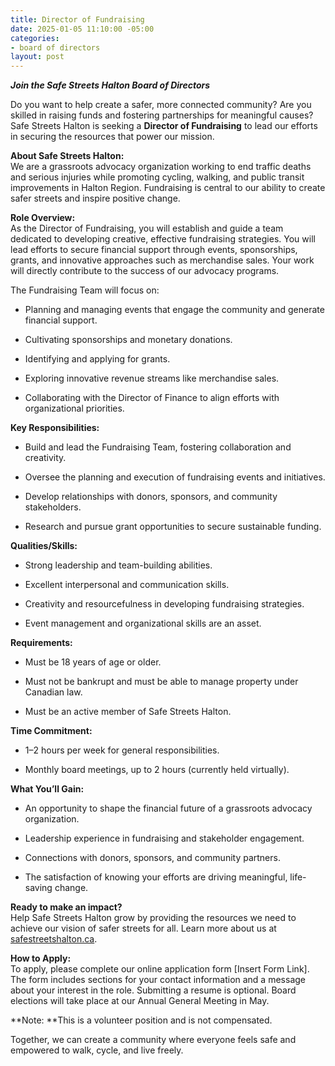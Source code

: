```yaml
---
title: Director of Fundraising
date: 2025-01-05 11:10:00 -05:00
categories:
- board of directors
layout: post
---
```


***Join the Safe Streets Halton Board of Directors***

Do you want to help create a safer, more connected community? Are you skilled in raising funds and fostering partnerships for meaningful causes? Safe Streets Halton is seeking a **Director of Fundraising** to lead our efforts in securing the resources that power our mission.

**About Safe Streets Halton:**\
We are a grassroots advocacy organization working to end traffic deaths and serious injuries while promoting cycling, walking, and public transit improvements in Halton Region. Fundraising is central to our ability to create safer streets and inspire positive change.

**Role Overview:**\
As the Director of Fundraising, you will establish and guide a team dedicated to developing creative, effective fundraising strategies. You will lead efforts to secure financial support through events, sponsorships, grants, and innovative approaches such as merchandise sales. Your work will directly contribute to the success of our advocacy programs.

The Fundraising Team will focus on:

* Planning and managing events that engage the community and generate financial support.

* Cultivating sponsorships and monetary donations.

* Identifying and applying for grants.

* Exploring innovative revenue streams like merchandise sales.

* Collaborating with the Director of Finance to align efforts with organizational priorities.

**Key Responsibilities:**

* Build and lead the Fundraising Team, fostering collaboration and creativity.

* Oversee the planning and execution of fundraising events and initiatives.

* Develop relationships with donors, sponsors, and community stakeholders.

* Research and pursue grant opportunities to secure sustainable funding.

**Qualities/Skills:**

* Strong leadership and team-building abilities.

* Excellent interpersonal and communication skills.

* Creativity and resourcefulness in developing fundraising strategies.

* Event management and organizational skills are an asset.

**Requirements:**

* Must be 18 years of age or older.

* Must not be bankrupt and must be able to manage property under Canadian law.

* Must be an active member of Safe Streets Halton.

**Time Commitment:**

* 1–2 hours per week for general responsibilities.

* Monthly board meetings, up to 2 hours (currently held virtually).

**What You’ll Gain:**

* An opportunity to shape the financial future of a grassroots advocacy organization.

* Leadership experience in fundraising and stakeholder engagement.

* Connections with donors, sponsors, and community partners.

* The satisfaction of knowing your efforts are driving meaningful, life-saving change.

**Ready to make an impact?**\
Help Safe Streets Halton grow by providing the resources we need to achieve our vision of safer streets for all. Learn more about us at [safestreetshalton.ca](https://safestreetshalton.ca).

**How to Apply:**\
To apply, please complete our online application form \[Insert Form Link\]. The form includes sections for your contact information and a message about your interest in the role. Submitting a resume is optional. Board elections will take place at our Annual General Meeting in May.

**Note: **This is a volunteer position and is not compensated.

Together, we can create a community where everyone feels safe and empowered to walk, cycle, and live freely.